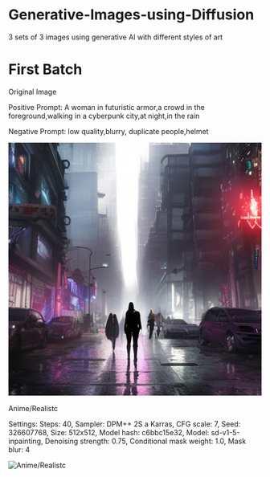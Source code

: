 # Generative-Images-using-Diffusion
3 sets of 3 images using generative AI with different styles of art

# First Batch
Original Image

Positive Prompt: A woman in futuristic armor,a crowd in the foreground,walking in a cyberpunk city,at night,in the rain

Negative Prompt: low quality,blurry, duplicate people,helmet

![Original](https://github.com/JGonzalez249/Generative-Images-using-Diffusion/blob/master/img/00000-613250346-A%20woman%20in%20fut.png)

Anime/Realistc

Settings: Steps: 40, Sampler: DPM++ 2S a Karras, CFG scale: 7, Seed: 326607768, Size: 512x512, Model hash: c6bbc15e32, Model: sd-v1-5-inpainting, Denoising strength: 0.75, Conditional mask weight: 1.0, Mask blur: 4

![Anime/Realistc]()
